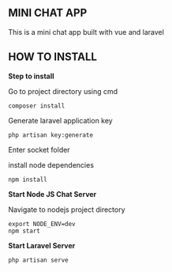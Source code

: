 ## MINI CHAT APP

This is a mini chat app built with vue and laravel

## HOW TO INSTALL

**Step to install**

Go to project directory using cmd

```
composer install
```

Generate laravel application key

```
php artisan key:generate
```

Enter socket folder

install node dependencies

```
npm install
```
**Start Node JS Chat Server**

Navigate to nodejs project directory

```
export NODE_ENV=dev
npm start
```

**Start Laravel Server**

```
php artisan serve
```

